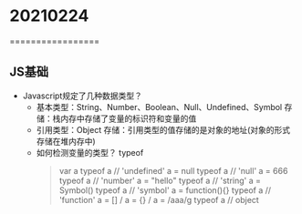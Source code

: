 # 20210224
=================
## JS基础
- Javascript规定了几种数据类型？
  + 基本类型：String、Number、Boolean、Null、Undefined、Symbol
    存储：栈内存中存储了变量的标识符和变量的值
  + 引用类型：Object
    存储：引用类型的值存储的是对象的地址(对象的形式存储在堆内存中)
  + 如何检测变量的类型？
    typeof
    > var a
    typeof a // 'undefined'
    a = null
    typeof a // 'null'
    a = 666
    typeof a // 'number'
    a = "hello"
    typeof a // 'string'
    a = Symbol()
    typeof a // 'symbol'
    a = function(){}
    typeof a // 'function'
    a = [] / a = {} / a = /aaa/g
    typeof a // object


     
